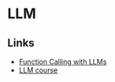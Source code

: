 # LLM

## Links

* [Function Calling with LLMs](https://www.promptingguide.ai/applications/function_calling)
* [LLM course](https://github.com/mlabonne/llm-course)
